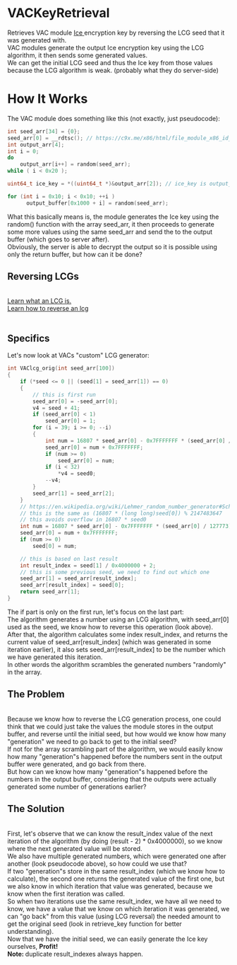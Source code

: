 # VACKeyRetrieval
Retrieves VAC module <a href="https://en.wikipedia.org/wiki/ICE_(cipher)"> Ice </a> encryption key by reversing the LCG seed that it was generated with.
<br>
VAC modules generate the output Ice encryption key using the LCG algorithm, it then sends some generated values.
<br>
We can get the initial LCG seed and thus the Ice key from those values because the LCG algorithm is weak. (probably what they do server-side)

<h1> How It Works </h1>
The VAC module does something like this (not exactly, just pseudocode):

``` c++
int seed_arr[34] = {0};
seed_arr[0] = __rdtsc(); // https://c9x.me/x86/html/file_module_x86_id_278.html
int output_arr[4];
int i = 0;
do
    output_arr[i++] = random(seed_arr);
while ( i < 0x20 );

uint64_t ice_key = *((uint64_t *)&output_arr[2]); // ice_key is output_arr[2], output_arr[3]

for (int i = 0x10; i < 0x10; ++i )
      output_buffer[0x1000 + i] = random(seed_arr);
```
What this basically means is, the module generates the Ice key using the random() function with the array seed_arr, it then proceeds to generate some more values using the same seed_arr and send the to the output buffer (which goes to server after).
<br>
Obviously, the server is able to decrypt the output so it is possible using only the return buffer, but how can it be done?

<h2> Reversing LCGs </h2>
<br>
<a href="https://en.wikipedia.org/wiki/Linear_congruential_generator"> Learn what an LCG is. </a>
<br>
<a href="https://math.stackexchange.com/questions/3846942/reversing-an-lcg"> Learn how to reverse an lcg </a>
<br>
<br>

<h2> Specifics </h2>
Let's now look at VACs "custom" LCG generator:

```c++
int VAClcg_orig(int seed_arr[100])
{
	if (*seed <= 0 || (seed[1] = seed_arr[1]) == 0)
	{
		// this is first run
		seed_arr[0] = -seed_arr[0];
		v4 = seed + 41;
		if (seed_arr[0] < 1)
			seed_arr[0] = 1;
		for (i = 39; i >= 0; --i)
		{
			int num = 16807 * seed_arr[0] - 0x7FFFFFFF * (seed_arr[0] / 127773);
			seed_arr[0] = num + 0x7FFFFFFF;
			if (num >= 0)
				seed_arr[0] = num;
			if (i < 32)
				*v4 = seed0;
			--v4;
		}
		seed_arr[1] = seed_arr[2];
	}
	// https://en.wikipedia.org/wiki/Lehmer_random_number_generator#Schrage's_method
	// this is the same as (16807 * (long long)seed[0]) % 2147483647
	// this avoids overflow in 16807 * seed0
	int num = 16807 * seed_arr[0] - 0x7FFFFFFF * (seed_arr[0] / 127773);
	seed_arr[0] = num + 0x7FFFFFFF;
	if (num >= 0)
		seed[0] = num;

    // this is based on last result
	int result_index = seed[1] / 0x4000000 + 2; 
    // this is some previous seed, we need to find out which one
	seed_arr[1] = seed_arr[result_index]; 
	seed_arr[result_index] = seed[0];
	return seed_arr[1];
}
```

The if part is only on the first run, let's focus on the last part: <br>
The algorithm generates a number using an LCG algorithm, with seed_arr[0] used as the seed, we know how to reverse this operation (look above). 
<br> 
After that, the algorithm calculates some index result_index, and returns the current value of seed_arr[result_index] (which was generated in some iteration earlier), it also sets seed_arr[result_index] to be the number which we have generated this iteration.
<br>
In other words the algorithm scrambles the generated numbers "randomly" in the array.
<br>
<h2> The Problem </h2>
<br>
Because we know how to reverse the LCG generation process, one could think that we could just take the values the module stores in the output buffer, and reverse until the initial seed, but how would we know how many "generation" we need to go back to get to the initial seed?
<br>
If not for the array scrambling part of the algorithm, we would easily know how many "generation"s happened before the numbers sent in the output buffer were generated, and go back from there.
<br>
But how can we know how many "generation"s happened before the numbers in the output buffer, considering that the outputs were actually generated some number of generations earlier?
<br>
<h2> The Solution </h2>
<br>
First, let's observe that we can know the result_index value of the next iteration of the algorithm (by doing (result - 2) * 0x4000000), so we know where the next generated value will be stored.
<br>
We also have multiple generated numbers, which were generated one after another (look pseudocode above), so how could we use that?
<br>
If two "generation"s store in the same result_index (which we know how to calculate), the second one returns the generated value of the first one, but we also know in which iteration that value was generated, because we know when the first iteration was called.
<br>
So when two iterations use the same result_index, we have all we need to know, we have a value that we know on which iteration it was generated, we can "go back" from this value (using LCG reversal) the needed amount to get the original seed (look in retrieve_key function for better understanding).
<br>
Now that we have the initial seed, we can easily generate the Ice key ourselves, <b> Profit! </b> 
<br>
<b>Note: </b> duplicate result_indexes always happen.